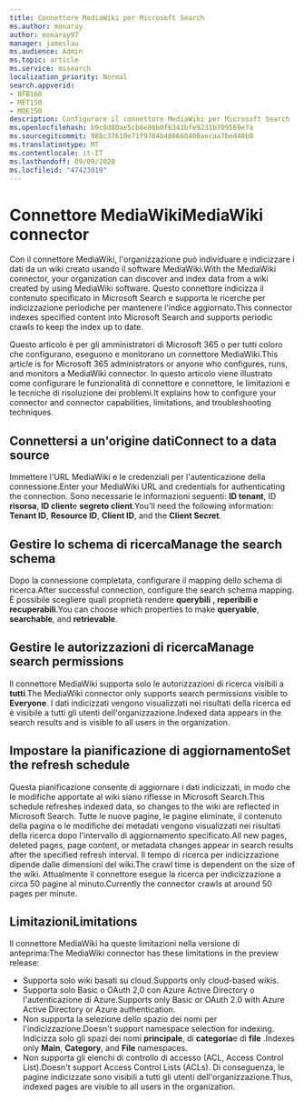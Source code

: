 ```yaml
---
title: Connettore MediaWiki per Microsoft Search
ms.author: monaray
author: monaray97
manager: jameslau
ms.audience: Admin
ms.topic: article
ms.service: mssearch
localization_priority: Normal
search.appverid:
- BFB160
- MET150
- MOE150
description: Configurare il connettore MediaWiki per Microsoft Search
ms.openlocfilehash: b9c8d80ae5cb8e86b0f6341bfe9231b709569e7a
ms.sourcegitcommit: 988c37610e71f9784b486660400aecaa7bed40b0
ms.translationtype: MT
ms.contentlocale: it-IT
ms.lasthandoff: 09/09/2020
ms.locfileid: "47423019"
---
```

# <a name="mediawiki-connector"></a><span data-ttu-id="8c99e-103">Connettore MediaWiki</span><span class="sxs-lookup"><span data-stu-id="8c99e-103">MediaWiki connector</span></span>

<span data-ttu-id="8c99e-104">Con il connettore MediaWiki, l'organizzazione può individuare e indicizzare i dati da un wiki creato usando il software MediaWiki.</span><span class="sxs-lookup"><span data-stu-id="8c99e-104">With the MediaWiki connector, your organization can discover and index data from a wiki created by using MediaWiki software.</span></span> <span data-ttu-id="8c99e-105">Questo connettore indicizza il contenuto specificato in Microsoft Search e supporta le ricerche per indicizzazione periodiche per mantenere l'indice aggiornato.</span><span class="sxs-lookup"><span data-stu-id="8c99e-105">This connector indexes specified content into Microsoft Search and supports periodic crawls to keep the index up to date.</span></span>

<span data-ttu-id="8c99e-106">Questo articolo è per gli amministratori di Microsoft 365 o per tutti coloro che configurano, eseguono e monitorano un connettore MediaWiki.</span><span class="sxs-lookup"><span data-stu-id="8c99e-106">This article is for Microsoft 365 administrators or anyone who configures, runs, and monitors a MediaWiki connector.</span></span> <span data-ttu-id="8c99e-107">In questo articolo viene illustrato come configurare le funzionalità di connettore e connettore, le limitazioni e le tecniche di risoluzione dei problemi.</span><span class="sxs-lookup"><span data-stu-id="8c99e-107">It explains how to configure your connector and connector capabilities, limitations, and troubleshooting techniques.</span></span>

## <a name="connect-to-a-data-source"></a><span data-ttu-id="8c99e-108">Connettersi a un'origine dati</span><span class="sxs-lookup"><span data-stu-id="8c99e-108">Connect to a data source</span></span>

<span data-ttu-id="8c99e-109">Immettere l'URL MediaWiki e le credenziali per l'autenticazione della connessione.</span><span class="sxs-lookup"><span data-stu-id="8c99e-109">Enter your MediaWiki URL and credentials for authenticating the connection.</span></span> <span data-ttu-id="8c99e-110">Sono necessarie le informazioni seguenti: **ID tenant**, ID **risorsa**, **ID client**e **segreto client**.</span><span class="sxs-lookup"><span data-stu-id="8c99e-110">You'll need the following information: **Tenant ID**, **Resource ID**, **Client ID**, and the **Client Secret**.</span></span>

## <a name="manage-the-search-schema"></a><span data-ttu-id="8c99e-111">Gestire lo schema di ricerca</span><span class="sxs-lookup"><span data-stu-id="8c99e-111">Manage the search schema</span></span>

<span data-ttu-id="8c99e-112">Dopo la connessione completata, configurare il mapping dello schema di ricerca.</span><span class="sxs-lookup"><span data-stu-id="8c99e-112">After successful connection, configure the search schema mapping.</span></span> <span data-ttu-id="8c99e-113">È possibile scegliere quali proprietà rendere **querybili** **, reperibili e** **recuperabili**.</span><span class="sxs-lookup"><span data-stu-id="8c99e-113">You can choose which properties to make **queryable**, **searchable**, and **retrievable**.</span></span>

## <a name="manage-search-permissions"></a><span data-ttu-id="8c99e-114">Gestire le autorizzazioni di ricerca</span><span class="sxs-lookup"><span data-stu-id="8c99e-114">Manage search permissions</span></span>

<span data-ttu-id="8c99e-115">Il connettore MediaWiki supporta solo le autorizzazioni di ricerca visibili a **tutti**.</span><span class="sxs-lookup"><span data-stu-id="8c99e-115">The MediaWiki connector only supports search permissions visible to **Everyone**.</span></span> <span data-ttu-id="8c99e-116">I dati indicizzati vengono visualizzati nei risultati della ricerca ed è visibile a tutti gli utenti dell'organizzazione.</span><span class="sxs-lookup"><span data-stu-id="8c99e-116">Indexed data appears in the search results and is visible to all users in the organization.</span></span>

## <a name="set-the-refresh-schedule"></a><span data-ttu-id="8c99e-117">Impostare la pianificazione di aggiornamento</span><span class="sxs-lookup"><span data-stu-id="8c99e-117">Set the refresh schedule</span></span>

<span data-ttu-id="8c99e-118">Questa pianificazione consente di aggiornare i dati indicizzati, in modo che le modifiche apportate al wiki siano riflesse in Microsoft Search.</span><span class="sxs-lookup"><span data-stu-id="8c99e-118">This schedule refreshes indexed data, so changes to the wiki are reflected in Microsoft Search.</span></span> <span data-ttu-id="8c99e-119">Tutte le nuove pagine, le pagine eliminate, il contenuto della pagina o le modifiche dei metadati vengono visualizzati nei risultati della ricerca dopo l'intervallo di aggiornamento specificato.</span><span class="sxs-lookup"><span data-stu-id="8c99e-119">All new pages, deleted pages, page content, or metadata changes appear in search results after the specified refresh interval.</span></span> <span data-ttu-id="8c99e-120">Il tempo di ricerca per indicizzazione dipende dalle dimensioni del wiki.</span><span class="sxs-lookup"><span data-stu-id="8c99e-120">The crawl time is dependent on the size of the wiki.</span></span> <span data-ttu-id="8c99e-121">Attualmente il connettore esegue la ricerca per indicizzazione a circa 50 pagine al minuto.</span><span class="sxs-lookup"><span data-stu-id="8c99e-121">Currently the connector crawls at around 50 pages per minute.</span></span>

## <a name="limitations"></a><span data-ttu-id="8c99e-122">Limitazioni</span><span class="sxs-lookup"><span data-stu-id="8c99e-122">Limitations</span></span>

<span data-ttu-id="8c99e-123">Il connettore MediaWiki ha queste limitazioni nella versione di anteprima:</span><span class="sxs-lookup"><span data-stu-id="8c99e-123">The MediaWiki connector has these limitations in the preview release:</span></span>

* <span data-ttu-id="8c99e-124">Supporta solo wiki basati su cloud.</span><span class="sxs-lookup"><span data-stu-id="8c99e-124">Supports only cloud-based wikis.</span></span>
* <span data-ttu-id="8c99e-125">Supporta solo Basic o OAuth 2,0 con Azure Active Directory o l'autenticazione di Azure.</span><span class="sxs-lookup"><span data-stu-id="8c99e-125">Supports only Basic or OAuth 2.0 with Azure Active Directory or Azure authentication.</span></span>
* <span data-ttu-id="8c99e-126">Non supporta la selezione dello spazio dei nomi per l'indicizzazione.</span><span class="sxs-lookup"><span data-stu-id="8c99e-126">Doesn't support namespace selection for indexing.</span></span> <span data-ttu-id="8c99e-127">Indicizza solo gli spazi dei nomi **principale**, di **categoria**e di **file** .</span><span class="sxs-lookup"><span data-stu-id="8c99e-127">Indexes only **Main**, **Category**, and **File** namespaces.</span></span>
* <span data-ttu-id="8c99e-128">Non supporta gli elenchi di controllo di accesso (ACL, Access Control List).</span><span class="sxs-lookup"><span data-stu-id="8c99e-128">Doesn't support Access Control Lists (ACLs).</span></span> <span data-ttu-id="8c99e-129">Di conseguenza, le pagine indicizzate sono visibili a tutti gli utenti dell'organizzazione.</span><span class="sxs-lookup"><span data-stu-id="8c99e-129">Thus, indexed pages are visible to all users in the organization.</span></span>
